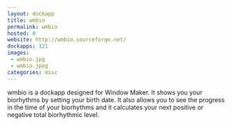 ```yaml
---
layout: dockapp
title: wmbio
permalink: wmbio
hosted: 0
website: http://wmbio.sourceforge.net/
dockapps: 121
images:
 - wmbio.jpg
 - wmbio.jpeg
categories: misc
---
```

wmbio is a dockapp designed for Window Maker. It shows you your biorhythms by
setting your birth date. It also allows you to see the progress in the time of
your biorhythms and it calculates your next positive or negative total
biorhythmic level.

